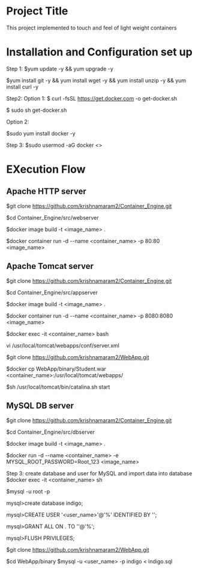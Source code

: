 Project Title
==========================

This project implemented to touch and feel of light weight containers

Installation and Configuration set up
======================================

Step 1:
$yum update -y && yum upgrade -y

$yum install git -y && yum install wget -y && yum install unzip -y && yum install curl -y

Step2:
Option 1:
$ curl -fsSL https://get.docker.com -o get-docker.sh

$ sudo sh get-docker.sh

Option 2:

$sudo yum install docker -y

Step 3:
$sudo usermod -aG docker <<your-user>>


EXecution Flow
=========================


Apache HTTP server
------------------------
$git clone https://github.com/krishnamaram2/Container_Engine.git

$cd Container_Engine/src/webserver

$docker image build -t <image_name> .

$docker container run -d --name <container_name> -p 80:80 <image_name>


Apache Tomcat server
-------------------------
$git clone https://github.com/krishnamaram2/Container_Engine.git

$cd Container_Engine/src/appserver

$docker image build -t <image_name> .

$docker container run -d --name <container_name> -p 8080:8080 <image_name>

$docker exec -it <container_name> bash

vi /usr/local/tomcat/webapps/conf/server.xml

<!--        <Valve className="org.apache.catalina.valves.AccessLogValve" directory="logs"

               prefix="localhost_access_log" suffix=".txt"
               
               pattern="%h %l %u %t &quot;%r&quot; %s %b" /> -->


$git clone https://github.com/krishnamaram2/WebApp.git

$docker cp WebApp/binary/Student.war <container_name>:/usr/local/tomcat/webapps/

$sh /usr/local/tomcat/bin/catalina.sh start


MySQL DB server
---------------------

$git clone https://github.com/krishnamaram2/Container_Engine.git

$cd Container_Engine/src/dbserver

$docker image build -t <image_name> .

$docker run -d --name <container_name> -e MYSQL_ROOT_PASSWORD=Root_123 <image_name>

Step 3: create database and user for MySQL and import data into database
$docker exec -it <container_name> sh

$mysql -u root -p

mysql>create database indigo;

mysql>CREATE USER '<user_name>'@'%' IDENTIFIED BY '';

mysql>GRANT ALL ON . TO ''@'%';

mysql>FLUSH PRIVILEGES;

$git clone https://github.com/krishnamaram2/WebApp.git

$cd WebApp/binary
$mysql -u <user_name> -p indigo < indigo.sql







